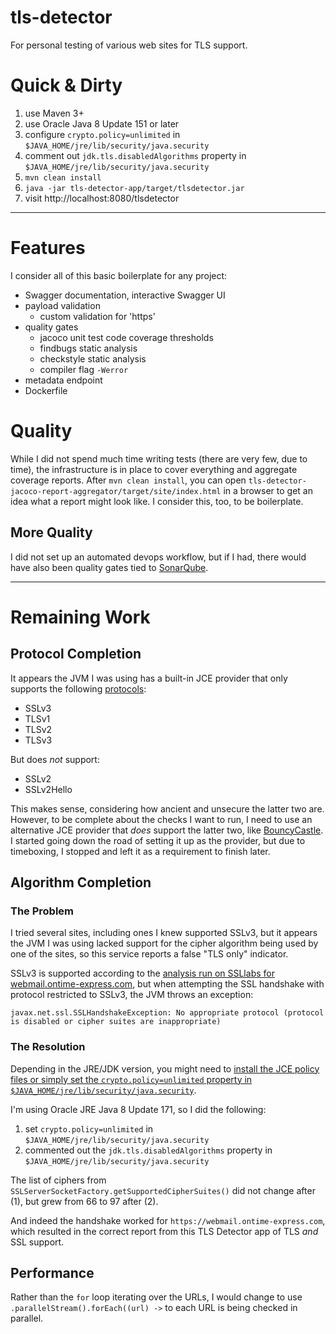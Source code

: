 # tls-detector
For personal testing of various web sites for TLS support.

# Quick & Dirty

1. use Maven 3+
2. use Oracle Java 8 Update 151 or later
  1. configure `crypto.policy=unlimited` in `$JAVA_HOME/jre/lib/security/java.security`
  2. comment out `jdk.tls.disabledAlgorithms` property in `$JAVA_HOME/jre/lib/security/java.security`
3. `mvn clean install`
4. `java -jar tls-detector-app/target/tlsdetector.jar`
5. visit http://localhost:8080/tlsdetector

---

# Features

I consider all of this basic boilerplate for any project:

* Swagger documentation, interactive Swagger UI
* payload validation
  * custom validation for 'https'
* quality gates
  * jacoco unit test code coverage thresholds
  * findbugs static analysis
  * checkstyle static analysis
  * compiler flag `-Werror`
* metadata endpoint
* Dockerfile

# Quality

While I did not spend much time writing tests (there are very few, due to time),
the infrastructure is in place to cover everything and aggregate coverage reports.
After `mvn clean install`, you can open `tls-detector-jacoco-report-aggregator/target/site/index.html` in a browser to get an idea what a report might look like.  I consider this, too, to be boilerplate.

## More Quality

I did not set up an automated devops workflow, but if I had, there would have also been quality gates tied to [SonarQube](https://www.sonarqube.org/).

---

# Remaining Work

## Protocol Completion

It appears the JVM I was using has a built-in JCE provider that only supports the following [protocols](https://docs.oracle.com/javase/8/docs/technotes/guides/security/StandardNames.html):

* SSLv3
* TLSv1
* TLSv2
* TLSv3

But does _not_ support:

* SSLv2
* SSLv2Hello

This makes sense, considering how ancient and unsecure the latter two are.  However, to be complete about the checks I want to run, I need to use an alternative JCE provider that _does_ support the latter two, like [BouncyCastle](https://www.bouncycastle.org/java.html).  I started going down the road of setting it up as the provider, but due to timeboxing, I stopped and left it as a requirement to finish later.

## Algorithm Completion

### The Problem

I tried several sites, including ones I knew supported SSLv3, but it appears the JVM I was using lacked support for the cipher algorithm being used by one of the sites, so this service reports a false "TLS only" indicator.

SSLv3 is supported according to the [analysis run on SSLlabs for webmail.ontime-express.com](https://globalsign.ssllabs.com/analyze.html?d=webmail.ontime-express.com), but when attempting the SSL handshake with protocol restricted to SSLv3, the JVM throws an exception:

```
javax.net.ssl.SSLHandshakeException: No appropriate protocol (protocol is disabled or cipher suites are inappropriate)
```

### The Resolution

Depending in the JRE/JDK version, you might need to [install the JCE policy files or simply set the `crypto.policy=unlimited` property in `$JAVA_HOME/jre/lib/security/java.security`](https://stackoverflow.com/questions/37741142/how-to-install-unlimited-strength-jce-for-java-8-in-os-x).

I'm using Oracle JRE Java 8 Update 171, so I did the following:

1. set `crypto.policy=unlimited` in `$JAVA_HOME/jre/lib/security/java.security`
2. commented out the `jdk.tls.disabledAlgorithms` property in `$JAVA_HOME/jre/lib/security/java.security`

The list of ciphers from `SSLServerSocketFactory.getSupportedCipherSuites()` did not change after (1), but grew from 66 to 97 after (2).

And indeed the handshake worked for `https://webmail.ontime-express.com`, which resulted in the correct report from this TLS Detector app of TLS _and_ SSL support.

## Performance

Rather than the `for` loop iterating over the URLs, I would change to use `.parallelStream().forEach((url) ->` to each URL is being checked in parallel.
